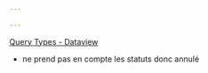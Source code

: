 ```yaml
---

---
```

[Query Types - Dataview](https://blacksmithgu.github.io/obsidian-dataview/queries/query-types/#task)

- ne prend pas en compte les statuts donc annulé